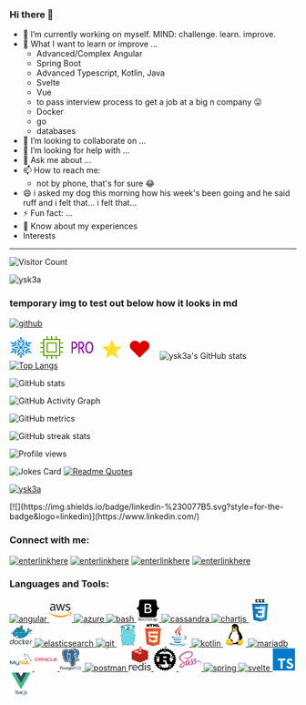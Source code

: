 ### Hi there 👋

<!--
**ysk3a/ysk3a** is a ✨ _special_ ✨ repository because its `README.md` (this file) appears on your GitHub profile.

Here are some ideas to get you started:

- 🔭 I’m currently working on ...
- 🌱 I’m currently learning ...
- 👯 I’m looking to collaborate on ...
- 🤔 I’m looking for help with ...
- 💬 Ask me about ...
- 📫 How to reach me: ...
- 😄 Pronouns: ...
- ⚡ Fun fact: ...
-->
- 🔭 I’m currently working on myself. MIND: challenge. learn. improve.
- 🌱 What I want to learn or improve ...
  - Advanced/Complex Angular
  - Spring Boot
  - Advanced Typescript, Kotlin, Java
  - Svelte
  - Vue
  - to pass interview process to get a job at a big n company 😛
  - Docker
  - go
  - databases
- 👯 I’m looking to collaborate on ...
- 🤔 I’m looking for help with ...
- 💬 Ask me about ...
- 📫 How to reach me:
  - not by phone, that's for sure 😂
- 😄 i asked my dog this morning how his week's been going and he said ruff and i felt that... i felt that...
- ⚡ Fun fact: ...
- 📄 Know about my experiences
- Interests
***
![Visitor Count](https://profile-counter.glitch.me/ysk3a/count.svg)

<p align="left"> <img src="https://komarev.com/ghpvc/?username=ysk3a&label=Profile%20views&color=0e75b6&style=flat" alt="ysk3a" /> </p>

<!--  -->

<h3> temporary img to test out below how it looks in md</h3>

[<img src='https://cdn.jsdelivr.net/npm/simple-icons@3.0.1/icons/github.svg' alt='github' height='40'>](https://github.com/ysk3a)  

<a href='https://archiveprogram.github.com/'><img src='https://raw.githubusercontent.com/acervenky/animated-github-badges/master/assets/acbadge.gif' width='40' height='40'></a> <a href='https://docs.github.com/en/developers'><img src='https://raw.githubusercontent.com/acervenky/animated-github-badges/master/assets/devbadge.gif' width='40' height='40'></a> <a href='https://github.com/pricing'><img src='https://raw.githubusercontent.com/acervenky/animated-github-badges/master/assets/pro.gif' width='40' height='40'></a> <a href='https://stars.github.com/'><img src='https://raw.githubusercontent.com/acervenky/animated-github-badges/master/assets/starbadge.gif' width='35' height='35'></a> <a href='https://docs.github.com/en/github/supporting-the-open-source-community-with-github-sponsors'><img src='https://raw.githubusercontent.com/acervenky/animated-github-badges/master/assets/sponsorbadge.gif' width='35' height='35'></a> 
![ysk3a's GitHub stats](https://github-readme-stats.vercel.app/api?username=ysk3a&show_icons=true&theme=transparent)
[![Top Langs](https://github-readme-stats.vercel.app/api/top-langs/?username=ysk3a)](https://github.com/anuraghazra/github-readme-stats)

![GitHub stats](https://github-readme-stats.vercel.app/api?username=ysk3a&show_icons=true)  

![GitHub Activity Graph](https://activity-graph.herokuapp.com/graph?username=ysk3a)  

![GitHub metrics](https://metrics.lecoq.io/ysk3a)  

![GitHub streak stats](https://streak-stats.demolab.com/?user=ysk3a)  

![Profile views](https://gpvc.arturio.dev/ysk3a)  
<!-- [![HitCount](https://hits.dwyl.com/{username}/{project-name}.svg)](https://hits.dwyl.com/{username}/{project-name}) -->
![Jokes Card](https://readme-jokes.vercel.app/api)
[![Readme Quotes](https://quotes-github-readme.vercel.app/api?type=horizontal)](https://github.com/piyushsuthar/github-readme-quotes)

<p align="left"> <a href="https://github.com/ryo-ma/github-profile-trophy"><img src="https://github-profile-trophy.vercel.app/?username=ysk3a" alt="ysk3a" /></a> </p>
[![](https://img.shields.io/badge/linkedin-%230077B5.svg?style=for-the-badge&logo=linkedin)](https://www.linkedin.com/)
<h3 align="left">Connect with me:</h3>
<p align="left">
<a href="https://linkedin.com/in/enterlinkhere" target="blank"><img align="center" src="https://raw.githubusercontent.com/rahuldkjain/github-profile-readme-generator/master/src/images/icons/Social/linked-in-alt.svg" alt="enterlinkhere" height="30" width="40" /></a>
<a href="https://codesandbox.com/enterlinkhere" target="blank"><img align="center" src="https://raw.githubusercontent.com/rahuldkjain/github-profile-readme-generator/master/src/images/icons/Social/codesandbox.svg" alt="enterlinkhere" height="30" width="40" /></a>
<a href="https://www.leetcode.com/enterlinkhere" target="blank"><img align="center" src="https://raw.githubusercontent.com/rahuldkjain/github-profile-readme-generator/master/src/images/icons/Social/leet-code.svg" alt="enterlinkhere" height="30" width="40" /></a>
<a href="https://discord.gg/enterlinkhere" target="blank"><img align="center" src="https://raw.githubusercontent.com/rahuldkjain/github-profile-readme-generator/master/src/images/icons/Social/discord.svg" alt="enterlinkhere" height="30" width="40" /></a>
</p>
<h3 align="left">Languages and Tools:</h3>
<p align="left"> <a href="https://angular.io" target="_blank" rel="noreferrer"> <img src="https://angular.io/assets/images/logos/angular/angular.svg" alt="angular" width="40" height="40"/> </a> <a href="https://aws.amazon.com" target="_blank" rel="noreferrer"> <img src="https://raw.githubusercontent.com/devicons/devicon/master/icons/amazonwebservices/amazonwebservices-original-wordmark.svg" alt="aws" width="40" height="40"/> </a> <a href="https://azure.microsoft.com/en-in/" target="_blank" rel="noreferrer"> <img src="https://www.vectorlogo.zone/logos/microsoft_azure/microsoft_azure-icon.svg" alt="azure" width="40" height="40"/> </a> <a href="https://www.gnu.org/software/bash/" target="_blank" rel="noreferrer"> <img src="https://www.vectorlogo.zone/logos/gnu_bash/gnu_bash-icon.svg" alt="bash" width="40" height="40"/> </a> <a href="https://getbootstrap.com" target="_blank" rel="noreferrer"> <img src="https://raw.githubusercontent.com/devicons/devicon/master/icons/bootstrap/bootstrap-plain-wordmark.svg" alt="bootstrap" width="40" height="40"/> </a> <a href="https://cassandra.apache.org/" target="_blank" rel="noreferrer"> <img src="https://www.vectorlogo.zone/logos/apache_cassandra/apache_cassandra-icon.svg" alt="cassandra" width="40" height="40"/> </a> <a href="https://www.chartjs.org" target="_blank" rel="noreferrer"> <img src="https://www.chartjs.org/media/logo-title.svg" alt="chartjs" width="40" height="40"/> </a> <a href="https://www.w3schools.com/css/" target="_blank" rel="noreferrer"> <img src="https://raw.githubusercontent.com/devicons/devicon/master/icons/css3/css3-original-wordmark.svg" alt="css3" width="40" height="40"/> </a> <a href="https://www.docker.com/" target="_blank" rel="noreferrer"> <img src="https://raw.githubusercontent.com/devicons/devicon/master/icons/docker/docker-original-wordmark.svg" alt="docker" width="40" height="40"/> </a> <a href="https://www.elastic.co" target="_blank" rel="noreferrer"> <img src="https://www.vectorlogo.zone/logos/elastic/elastic-icon.svg" alt="elasticsearch" width="40" height="40"/> </a> <a href="https://git-scm.com/" target="_blank" rel="noreferrer"> <img src="https://www.vectorlogo.zone/logos/git-scm/git-scm-icon.svg" alt="git" width="40" height="40"/> </a> <a href="https://golang.org" target="_blank" rel="noreferrer"> <img src="https://raw.githubusercontent.com/devicons/devicon/master/icons/go/go-original.svg" alt="go" width="40" height="40"/> </a> <a href="https://www.w3.org/html/" target="_blank" rel="noreferrer"> <img src="https://raw.githubusercontent.com/devicons/devicon/master/icons/html5/html5-original-wordmark.svg" alt="html5" width="40" height="40"/> </a> <a href="https://www.java.com" target="_blank" rel="noreferrer"> <img src="https://raw.githubusercontent.com/devicons/devicon/master/icons/java/java-original.svg" alt="java" width="40" height="40"/> </a> <a href="https://kotlinlang.org" target="_blank" rel="noreferrer"> <img src="https://www.vectorlogo.zone/logos/kotlinlang/kotlinlang-icon.svg" alt="kotlin" width="40" height="40"/> </a> <a href="https://www.linux.org/" target="_blank" rel="noreferrer"> <img src="https://raw.githubusercontent.com/devicons/devicon/master/icons/linux/linux-original.svg" alt="linux" width="40" height="40"/> </a> <a href="https://mariadb.org/" target="_blank" rel="noreferrer"> <img src="https://www.vectorlogo.zone/logos/mariadb/mariadb-icon.svg" alt="mariadb" width="40" height="40"/> </a> <a href="https://www.mysql.com/" target="_blank" rel="noreferrer"> <img src="https://raw.githubusercontent.com/devicons/devicon/master/icons/mysql/mysql-original-wordmark.svg" alt="mysql" width="40" height="40"/> </a> <a href="https://www.oracle.com/" target="_blank" rel="noreferrer"> <img src="https://raw.githubusercontent.com/devicons/devicon/master/icons/oracle/oracle-original.svg" alt="oracle" width="40" height="40"/> </a> <a href="https://www.postgresql.org" target="_blank" rel="noreferrer"> <img src="https://raw.githubusercontent.com/devicons/devicon/master/icons/postgresql/postgresql-original-wordmark.svg" alt="postgresql" width="40" height="40"/> </a> <a href="https://postman.com" target="_blank" rel="noreferrer"> <img src="https://www.vectorlogo.zone/logos/getpostman/getpostman-icon.svg" alt="postman" width="40" height="40"/> </a> <a href="https://redis.io" target="_blank" rel="noreferrer"> <img src="https://raw.githubusercontent.com/devicons/devicon/master/icons/redis/redis-original-wordmark.svg" alt="redis" width="40" height="40"/> </a> <a href="https://www.rust-lang.org" target="_blank" rel="noreferrer"> <img src="https://raw.githubusercontent.com/devicons/devicon/master/icons/rust/rust-plain.svg" alt="rust" width="40" height="40"/> </a> <a href="https://sass-lang.com" target="_blank" rel="noreferrer"> <img src="https://raw.githubusercontent.com/devicons/devicon/master/icons/sass/sass-original.svg" alt="sass" width="40" height="40"/> </a> <a href="https://spring.io/" target="_blank" rel="noreferrer"> <img src="https://www.vectorlogo.zone/logos/springio/springio-icon.svg" alt="spring" width="40" height="40"/> </a> <a href="https://svelte.dev" target="_blank" rel="noreferrer"> <img src="https://upload.wikimedia.org/wikipedia/commons/1/1b/Svelte_Logo.svg" alt="svelte" width="40" height="40"/> </a> <a href="https://www.typescriptlang.org/" target="_blank" rel="noreferrer"> <img src="https://raw.githubusercontent.com/devicons/devicon/master/icons/typescript/typescript-original.svg" alt="typescript" width="40" height="40"/> </a> <a href="https://vuejs.org/" target="_blank" rel="noreferrer"> <img src="https://raw.githubusercontent.com/devicons/devicon/master/icons/vuejs/vuejs-original-wordmark.svg" alt="vuejs" width="40" height="40"/> </a> 

  
<!-- 
https://github.com/matiassingers/awesome-readme
   element.io
simplexchat
session
intellij
insomnia
vscodium
jitsi
rustdesk
rocket chat
revolt chat
https://liberapay.com/assets/liberapay/icon-v2_white-on-yellow.svg
https://www.vectorlogo.zone/logos/bitcoin/bitcoin-icon.svg
https://www.vectorlogo.zone/logos/kakaocorp_talk/kakaocorp_talk-icon.svg
https://www.vectorlogo.zone/logos/ko-fi/ko-fi-ar21.svg
https://github.com/wappalyzer/wappalyzer/blob/master/src/drivers/webextension/images/icons/Outlook.svg
https://www.vectorlogo.zone/logos/gmail/gmail-ar21.svg
https://www.vectorlogo.zone/logos/getmonero/getmonero-icon.svg
https://www.vectorlogo.zone/logos/gitlab/gitlab-icon.svg
https://www.vectorlogo.zone/logos/github/github-icon.svg
https://www.vectorlogo.zone/logos/yubico/yubico-ar21.svg
https://www.vectorlogo.zone/logos/protonmail/protonmail-ar21.svg
https://www.vectorlogo.zone/logos/paypal/paypal-icon.svg
https://www.vectorlogo.zone/logos/rabbitmq/rabbitmq-icon.svg
https://www.vectorlogo.zone/logos/twitter/twitter-official.svg
https://www.vectorlogo.zone/logos/virustotal/virustotal-icon.svg
https://www.vectorlogo.zone/logos/scylladb/scylladb-icon.svg
https://www.vectorlogo.zone/logos/twitch/twitch-icon.svg
https://www.vectorlogo.zone/logos/webassembly/webassembly-icon.svg
https://www.vectorlogo.zone/logos/visualstudio_code/visualstudio_code-icon.svg
https://www.vectorlogo.zone/logos/virtualbox/virtualbox-icon.svg
https://www.vectorlogo.zone/logos/opensource/opensource-icon.svg
https://www.vectorlogo.zone/logos/torproject/torproject-ar21.svg
https://www.vectorlogo.zone/logos/toxchat/toxchat-ar21.svg
https://www.vectorlogo.zone/logos/slack/slack-icon.svg
https://www.vectorlogo.zone/logos/syncthingnet/syncthingnet-icon.svg
https://www.vectorlogo.zone/logos/boum_tails/boum_tails-ar21.svg
https://www.vectorlogo.zone/logos/readthedocsio/readthedocsio-ar21.svg
https://www.vectorlogo.zone/logos/mercurial-scm/mercurial-scm-icon.svg https://www.mercurial-scm.org/
<a href="https://signal.org/" target="_blank" rel="noreferrer"> <img src="https://www.vectorlogo.zone/logos/signal/signal-official.svg" alt="Signal" width="40" height="40"/> </a>
  https://www.vectorlogo.zone/logos/joinmastodon/joinmastodon-icon.svg https://joinmastodon.org/
https://shields.io/ -->
</p>


<!-- <h3 align="left">Support:</h3>
<p><a href="https://www.buymeacoffee.com/enterlinkhere"> <img align="left" src="https://cdn.buymeacoffee.com/buttons/v2/default-yellow.png" height="50" width="210" alt="enterlinkhere" /></a><a href="https://ko-fi.com/enterlinkhere"> <img align="left" src="https://cdn.ko-fi.com/cdn/kofi3.png?v=3" height="50" width="210" alt="enterlinkhere" /></a></p><br><br>

<p><img align="left" src="https://github-readme-stats.vercel.app/api/top-langs?username=enterlinkhere&show_icons=true&locale=en&layout=compact" alt="enterlinkhere" /></p>

<p>&nbsp;<img align="center" src="https://github-readme-stats.vercel.app/api?username=enterlinkhere&show_icons=true&locale=en" alt="enterlinkhere" /></p>

<p><img align="center" src="https://github-readme-streak-stats.herokuapp.com/?user=enterlinkhere&" alt="enterlinkhere" /></p> -->


